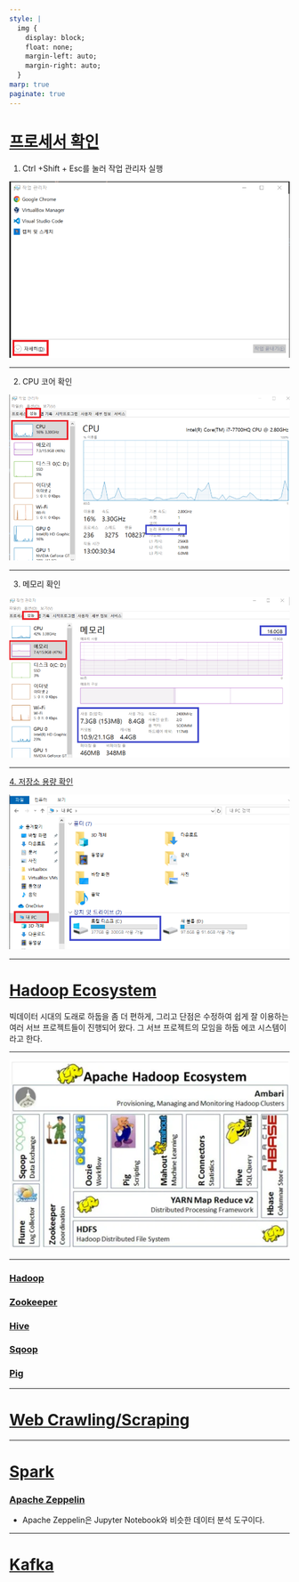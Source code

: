 ```yaml
---
style: |
  img {
    display: block;
    float: none;
    margin-left: auto;
    margin-right: auto;
  }
marp: true
paginate: true
---
```

# [프로세서 확인](https://support.microsoft.com/ko-kr/windows/%ED%94%84%EB%A1%9C%EC%84%B8%EC%84%9C%EC%9D%98-%EC%BD%94%EC%96%B4-%EC%88%98-%ED%99%95%EC%9D%B8-3126ef99-0247-33b3-81fc-065e9fb0c35b)
1. Ctrl +Shift + Esc를 눌러 작업 관리자 실행 

![alt text](./img/image.png)

---
2. CPU 코어 확인 

![alt text](./img/image-1.png)

---
3. 메모리 확인 

![alt text](./img/image-2.png)

---
[4. 저장소 용량 확인](https://support.microsoft.com/ko-kr/windows/pc%EC%9D%98-%EC%A0%80%EC%9E%A5%EC%86%8C-%EC%9A%A9%EB%9F%89-%ED%99%95%EC%9D%B8-c7cbe6ef-267b-6b8a-32d9-01161623ba5a) 

![alt text](./img/image-3.png)

---
# [Hadoop Ecosystem](https://ishmeetk10.medium.com/hadoop-ecosystem-fb848809024d)
빅데이터 시대의 도래로 하둡을 좀 더 편하게, 그리고 단점은 수정하여 쉽게 잘 이용하는 여러 서브 프로젝트들이 진행되어 왔다. 그 서브 프로젝트의 모임을 하둡 에코 시스템이라고 한다. 

---
![Alt text](./img/ecosystem/image.png)

---
### [Hadoop](./hadoop.md)
### [Zookeeper](./zookeeper.md) 
### [Hive](./hive.md)
### [Sqoop](./sqoop.md)
### [Pig](./pig.md)

---
# [Web Crawling/Scraping](web_crawling_scraping.md)

---
# [Spark](./spark.md)
### [Apache Zeppelin](https://learn.microsoft.com/ko-kr/azure/hdinsight/spark/apache-spark-zeppelin-notebook)
- Apache Zeppelin은 Jupyter Notebook와 비슷한 데이터 분석 도구이다. 

---
# [Kafka](./kafka.md)






